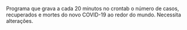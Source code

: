 Programa que grava a cada 20 minutos no crontab o número de casos, recuperados e mortes do novo COVID-19 ao redor do mundo.
Necessita alterações.
